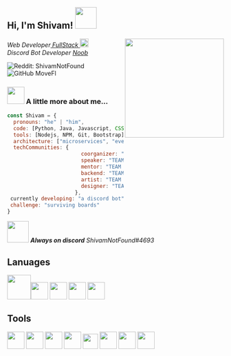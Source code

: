 <h2> Hi, I'm Shivam! <img src="https://cdn.discordapp.com/emojis/936816331213377609.gif?v=1&size=100" width="50"></h2>
<img align='right' src="https://media.discordapp.net/attachments/936820146415239220/936932757177794620/ezgif.com-gif-maker_1.gif" width="230">
<p><em>Web Developer<a href="https://codepen.io/trending"> FullStack </a><img src="https://cdn.discordapp.com/emojis/936816417284694047.gif?v=1&size=100" width="20"></br>Discord Bot Developer <a href="https://discord.com/developers/docs">Noob</a><img src="https://cdn.discordapp.com/emojis/936816496422846555.gif?v=1&size=40" width="15"> 
</em></p>

![Reddit: ShivamNotFound](https://img.shields.io/reddit/user-karma/combined/ShivamNotFound?style=social)
![GitHub MoveFl](https://img.shields.io/github/followers/MoveFl?label=follow&style=social)


### <img src="https://cdn.discordapp.com/emojis/936831962784616481.png?v=1&size=100" width="40"> A little more about me...  

```javascript
const Shivam = {
  pronouns: "he" | "him",
  code: [Python, Java, Javascript, CSS, HTML]
  tools: [Nodejs, NPM, Git, Bootstrap],
  architecture: ["microservices", "event-driven", "idle and lazy dev"],
  techCommunities: {
                        coorganizer: "TEAM RUINED",
                        speaker: "TEAM RUINED",
                        mentor: "TEAM RUINED"
                        backend: "TEAM RUINED"
                        artist: "TEAM RUINED"
                        designer: "TEAM RUINED"
                      },
 currently developing: "a discord bot"                     
 challenge: "surviving boards"
}
```

<img src="https://cdn.discordapp.com/emojis/936818939193864232.gif?v=1&size=100" width="50"> <em><b>Always on discord</b> ShivamNotFound#4693</em>

## Lanuages ##
<img src="https://user-images.githubusercontent.com/91766105/151646770-98fc9bc6-d597-48a8-aefd-3a5e650be6ea.png" width="55" height="57" /><img src="https://user-images.githubusercontent.com/91766105/151646774-20032c25-be74-421c-9b75-570c73bf2380.png" width="40" /> <img src="https://user-images.githubusercontent.com/91766105/151646776-d879f81c-7fbf-48b1-b085-3152de5d9ab3.png" width="40" /> <img src="https://user-images.githubusercontent.com/91766105/151646780-8ebbd409-9b32-4a7b-b802-2746142d28c1.png" width="40" /> <img src="https://user-images.githubusercontent.com/91766105/151646786-af88ae1d-e6c5-4183-9c5e-da43307b2545.png" width="40" />
## Tools ##
<img src="https://user-images.githubusercontent.com/91766105/151646842-ffa3c154-f838-41d5-8afc-d742c6f4de81.png" width="40" /> <img src="https://user-images.githubusercontent.com/91766105/151646856-acd17462-8c41-4ad4-9878-ca54694e3be5.png" width="40" /> <img src="https://user-images.githubusercontent.com/91766105/151646869-f001f565-adb9-45ce-9c0f-2b00332834e2.png" width="40" /> <img src="https://user-images.githubusercontent.com/91766105/151646870-7d79e228-6bf9-4d86-a42c-e1d2ae179873.png" width="40" /> <img src="https://user-images.githubusercontent.com/91766105/151646872-64589bfc-6c92-4b74-a3a0-b9fb3df8ad12.png" width="35" /> <img src="https://user-images.githubusercontent.com/91766105/151646878-710fbfb3-19bd-443f-98e9-13d0b3fc81f5.png" width="40" /> <img src="https://user-images.githubusercontent.com/91766105/151646881-5ca0e76d-4613-4cd3-8ef1-59a0427bc4da.png" width="40" /> <img src="https://user-images.githubusercontent.com/91766105/151646883-f3c3136c-3f4c-4ad3-a30d-0d1045a88780.png" width="40" />

